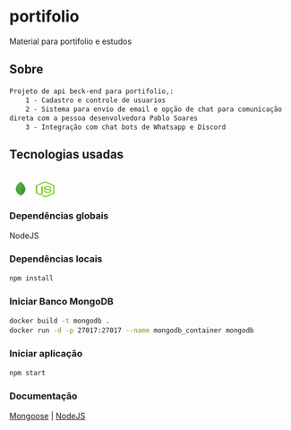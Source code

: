 # portifolio
 Material para portifolio e estudos

 ## Sobre

    Projeto de api beck-end para portifolio,:
        1 - Cadastro e controle de usuarios 
        2 - Sistema para envio de email e opção de chat para comunicação direta com a pessoa desenvolvedora Pablo Soares
        3 - Integração com chat bots de Whatsapp e Discord

 ## Tecnologias usadas

<div style="display: inline_block"><br>
  <img align="center" alt="Discord" height="30" width="40" src="https://github.com/devicons/devicon/blob/master/icons/mongodb/mongodb-original.svg">
  <img align="center" alt="NodeJS" height="30" width="40" src="https://github.com/devicons/devicon/blob/master/icons/nodejs/nodejs-original.svg">
</div>

### Dependências globais

NodeJS


### Dependências locais

```bash
npm install
```

### Iniciar Banco MongoDB

```bash
docker build -t mongodb .
docker run -d -p 27017:27017 --name mongodb_container mongodb
```

### Iniciar aplicação

```bash
npm start
```

### Documentação

[Mongoose](https://mongoosejs.com/docs/) | [NodeJS](https://nodejs.org/en/docs)

